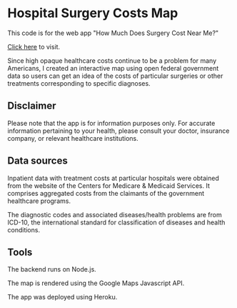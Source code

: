 # Hospital Surgery Costs Map #

This code is for the web app "How Much Does Surgery Cost Near Me?"

[Click here](https://hospital-cost-map.herokuapp.com) to visit.

Since high opaque healthcare costs continue to be a problem for many Americans, I created an interactive map using open federal government data so users can get an idea of the costs of particular surgeries or other treatments corresponding to specific diagnoses. 

## Disclaimer ## 
Please note that the app is for information purposes only. For accurate information pertaining to your health, please consult your doctor, insurance company, or relevant healthcare institutions. 

## Data sources ## 
Inpatient data with treatment costs at particular hospitals were obtained from the website of the Centers for Medicare & Medicaid Services. It comprises aggregated costs from the claimants of the government healthcare programs.  

The diagnostic codes and associated diseases/health problems are from ICD-10, the international standard for classification of diseases and health conditions. 

## Tools ##
The backend runs on Node.js. 

The map is rendered using the Google Maps Javascript API.

The app was deployed using Heroku.